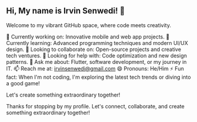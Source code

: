 
 ## Hi, My name is Irvin Senwedi! 👋
 Welcome to my vibrant GitHub space, where code meets creativity.

🔭 Currently working on: Innovative mobile and web app projects.
🌱 Currently learning: Advanced programming techniques and modern UI/UX design.
👯 Looking to collaborate on: Open-source projects and creative tech ventures.
🤔 Looking for help with: Code optimization and new design patterns.
💬 Ask me about: Flutter, software development, or my journey in IT.
📫 Reach me at: irvinsenwedi@gmail.com
😄 Pronouns: He/Him
⚡ Fun fact: When I'm not coding, I'm exploring the latest tech trends or diving into a good game!

Let's create something extraordinary together!

Thanks for stopping by my profile. Let's connect, collaborate, and create something extraordinary together!

<!--
**Khulow/Khulow** is a ✨ _special_ ✨ repository because its `README.md` (this file) appears on your GitHub profile.

Here are some ideas to get you started:

- 🔭 I’m currently working on ...
- 🌱 I’m currently learning ...
- 👯 I’m looking to collaborate on ...
- 🤔 I’m looking for help with ...
- 💬 Ask me about ...
- 📫 How to reach me: ...
- 😄 Pronouns: ...
- ⚡ Fun fact: ...
-->
